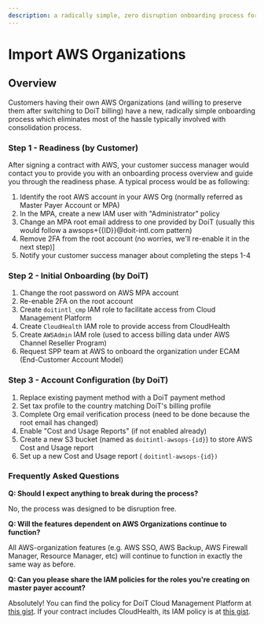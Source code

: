 ```yaml
---
description: a radically simple, zero disruption onboarding process for our customers
---
```


# Import AWS Organizations

## Overview

Customers having their own AWS Organizations (and willing to preserve them after switching to DoiT billing) have a new, radically simple onboarding process which eliminates most of the hassle typically involved with consolidation process.

### Step 1 - Readiness (by Customer)

After signing a contract with AWS, your customer success manager would contact you to provide you with an onboarding process overview and guide you through the readiness phase. A typical process would be as following:

1. Identify the root AWS account in your AWS Org (normally referred as Master Payer Account or MPA)
2. In the MPA, create a new IAM user with "Administrator" policy
3. Change an MPA root email address to one provided by DoiT (usually this would follow a awsops+{{ID}}@doit-intl.com pattern)
4. Remove 2FA from the root account (no worries, we'll re-enable it in the next step)]
5. Notify your customer success manager about completing the steps 1-4

### Step 2 - Initial Onboarding (by DoiT)

1. Change the root password on AWS MPA account
2. Re-enable 2FA on the root account
3. Create `doitintl_cmp` IAM role to facilitate access from Cloud Management Platform
4. Create `CloudHealth` IAM role to provide access from CloudHealth
5. Create `AWSAdmin` IAM role (used to access billing data under AWS Channel Reseller Program)
6. Request SPP team at AWS to onboard the organization under ECAM (End-Customer Account Model)

### Step 3 - Account Configuration (by DoiT)

1. Replace existing payment method with a DoiT payment method
2. Set tax profile to the country matching DoiT's billing profile
3. Complete Org email verification process (need to be done because the root email has changed)
4. Enable "Cost and Usage Reports" (if not enabled already)
5. Create a new S3 bucket (named as `doitintl-awsops-{id}`) to store AWS Cost and Usage report
6. Set up a new Cost and Usage report ( `doitintl-awsops-{id})`

### Frequently Asked Questions

**Q: Should I expect anything to break during the process?**

No, the process was designed to be disruption free.

**Q: Will the features dependent on AWS Organizations continue to function?**

All AWS-organization features (e.g. AWS SSO, AWS Backup, AWS Firewall Manager, Resource Manager, etc) will continue to function in exactly the same way as before.

**Q: Can you please share the IAM policies for the roles you're creating on master payer account?**

Absolutely! You can find the policy for DoiT Cloud Management Platform at [this gist](https://gist.github.com/spark2ignite/e2a5a23fc6d239837cc3765cc0db024d). If your contract includes CloudHealth, its IAM policy is at [this gist](https://gist.github.com/spark2ignite/136441bb23eb90a256b1d550ea7df5c3).
